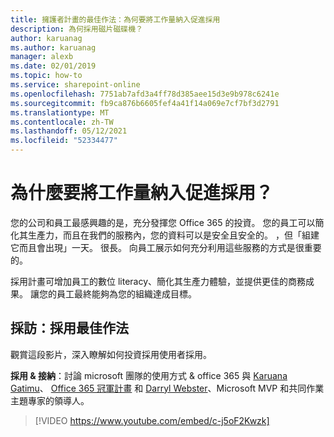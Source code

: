 ```yaml
---
title: 擁護者計畫的最佳作法：為何要將工作量納入促進採用
description: 為何採用磁片磁碟機？
author: karuanag
ms.author: karuanag
manager: alexb
ms.date: 02/01/2019
ms.topic: how-to
ms.service: sharepoint-online
ms.openlocfilehash: 7751ab7afd3a4ff78d385aee15d3e9b978c6241e
ms.sourcegitcommit: fb9ca876b6605fef4a41f14a069e7cf7bf3d2791
ms.translationtype: MT
ms.contentlocale: zh-TW
ms.lasthandoff: 05/12/2021
ms.locfileid: "52334477"
---
```

# <a name="why-put-effort-into-driving-adoption"></a>為什麼要將工作量納入促進採用？  

您的公司和員工最感興趣的是，充分發揮您 Office 365 的投資。  您的員工可以簡化其生產力，而且在我們的服務內，您的資料可以是安全且安全的。  ，但「組建它而且會出現」一天。 很長。  向員工展示如何充分利用這些服務的方式是很重要的。

採用計畫可增加員工的數位 literacy、簡化其生產力體驗，並提供更佳的商務成果。 讓您的員工最終能夠為您的組織達成目標。 

## <a name="interview-adoption-best-practices"></a>採訪：採用最佳作法

觀賞這段影片，深入瞭解如何投資採用使用者採用。  

**採用 & 接納**：討論 microsoft 團隊的使用方式 & office 365 與 [Karuana Gatimu](https://linkedin.com/in/karuanagatimu)、 [Office 365 冠軍計畫](https://aka.ms/O365Champions) 和 [Darryl Webster](https://webster.net.nz/)、Microsoft MVP 和共同作業主題專家的領導人。 

> [!VIDEO https://www.youtube.com/embed/c-j5oF2Kwzk]

